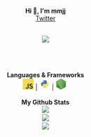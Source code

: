 <p align='center'>
  <b>Hi 👋, I'm mmjj</b><br>
  <a href="https://twitter.com/mmjjDev">Twitter</a>
</p>

<p align="center"><br>
  <a href="https://github.com/mmjjDev">
    <img src="https://lanyard-profile-readme.vercel.app/api/355273172267827200"/>
     </a>
</p>

<br><br>
<p align="center">
	<b>Languages & Frameworks</b>
	<br>
	<code><img height="25" src="https://raw.githubusercontent.com/github/explore/80688e429a7d4ef2fca1e82350fe8e3517d3494d/topics/javascript/javascript.png"></code>&nbsp;|
	<code><img height="25" src="https://raw.githubusercontent.com/github/explore/80688e429a7d4ef2fca1e82350fe8e3517d3494d/topics/python/python.png"></code>&nbsp;|
	<code><img height="25" src="https://raw.githubusercontent.com/github/explore/80688e429a7d4ef2fca1e82350fe8e3517d3494d/topics/nodejs/nodejs.png"></code>&nbsp;
	<br><br>
	<b>My Github Stats</b><br>
    	<img src="https://github-readme-streak-stats.herokuapp.com/?user=mmjjDev&theme=dark&hide_border=true">
	<br>
	<img src="https://github-readme-stats.vercel.app/api?username=mmjjDev&include_all_commits=true&show_icons=true&hide_border=true&hide_title=true&count_private=true&theme=dark">
	<br>
	<img src="https://github-readme-stats.vercel.app/api/top-langs/?username=mmjjDev&layout=compact&count_private=true&langs_count=8&hide_border=true&theme=dark">
</p>


<p>&nbsp;</p>    
